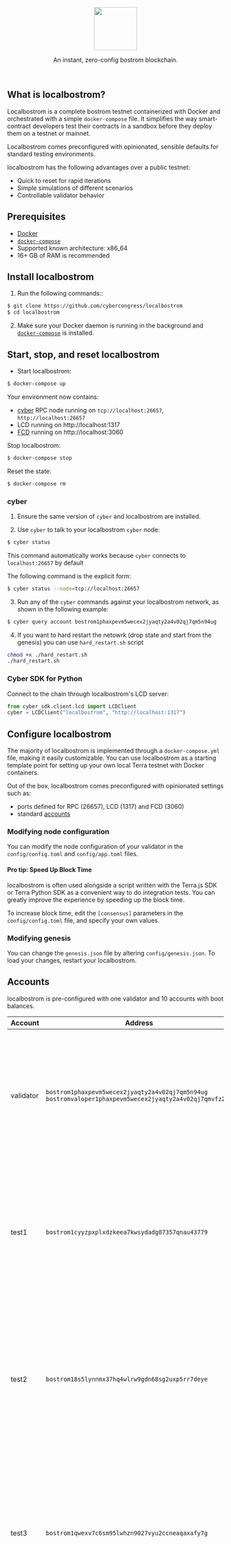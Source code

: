 <p>&nbsp;</p>
<p align="center">
<img src="https://cyb.ai/robot.fc83fb8717.svg" width=100>
</p>

<p align="center">
An instant, zero-config bostrom blockchain.
</p>

<br/>

## What is localbostrom?

Localbostrom is a complete bostrom testnet containerized with Docker and orchestrated with a simple `docker-compose` file. It simplifies the way smart-contract developers test their contracts in a sandbox before they deploy them on a testnet or mainnet.

Localbostrom comes preconfigured with opinionated, sensible defaults for standard testing environments.

localbostrom has the following advantages over a public testnet:

- Quick to reset for rapid iterations
- Simple simulations of different scenarios
- Controllable validator behavior

## Prerequisites

- [Docker](https://www.docker.com/)
- [`docker-compose`](https://github.com/docker/compose)
- Supported known architecture: x86_64
- 16+ GB of RAM is recommended

## Install localbostrom

1. Run the following commands::

```sh
$ git clone https://github.com/cybercongress/localbostrom
$ cd localbostrom
```

2. Make sure your Docker daemon is running in the background and [`docker-compose`](https://github.com/docker/compose) is installed.

## Start, stop, and reset localbostrom

- Start localbostrom:

```sh
$ docker-compose up
```

Your environment now contains:

- [cyber](https://github.com/cybercongress/go-cyber) RPC node running on `tcp://localhost:26657`, `http://localhost:26657`
- LCD running on http://localhost:1317
- [FCD](http://www.github.com/terra-money/fcd) running on http://localhost:3060


Stop localbostrom:

```sh
$ docker-compose stop
```

Reset the state:

```sh
$ docker-compose rm
```

### cyber

1. Ensure the same version of `cyber` and localbostrom are installed.

2. Use `cyber` to talk to your localbostrom `cyber` node:

```sh
$ cyber status
```

This command automatically works because `cyber` connects to `localhost:26657` by default

The following command is the explicit form:
```sh
$ cyber status --node=tcp://localhost:26657
```

3. Run any of the `cyber` commands against your localbostrom network, as shown in the following example:

```sh
$ cyber query account bostrom1phaxpevm5wecex2jyaqty2a4v02qj7qm5n94ug
```

4. If you want to hard restart the netowrk (drop state and start from the genesis) you can use `hard_restart.sh` script

```sh
chmod +x ./hard_restart.sh
./hard_restart.sh
```

### Cyber SDK for Python

Connect to the chain through localbostrom's LCD server:

```python
from cyber_sdk.client.lcd import LCDClient
cyber = LCDClient("localbostrom", "http://localhost:1317")
```

## Configure localbostrom

The majority of localbostrom is implemented through a `docker-compose.yml` file, making it easily customizable. You can use localbostrom as a starting template point for setting up your own local Terra testnet with Docker containers.

Out of the box, localbostrom comes preconfigured with opinionated settings such as:

- ports defined for RPC (26657), LCD (1317) and FCD (3060)
- standard [accounts](#accounts)

### Modifying node configuration

You can modify the node configuration of your validator in the `config/config.toml` and `config/app.toml` files.

#### Pro tip: Speed Up Block Time

localbostrom is often used alongside a script written with the Terra.js SDK or Terra Python SDK as a convenient way to do integration tests. You can greatly improve the experience by speeding up the block time.

To increase block time, edit the `[consensus]` parameters in the `config/config.toml` file, and specify your own values.


### Modifying genesis

You can change the `genesis.json` file by altering `config/genesis.json`. To load your changes, restart your localbostrom.

## Accounts

localbostrom is pre-configured with one validator and 10 accounts with boot balances.

| Account   | Address                                                                                                  | Mnemonic                                                                                                                                                                   |
| --------- | -------------------------------------------------------------------------------------------------------- | -------------------------------------------------------------------------------------------------------------------------------------------------------------------------- |
| validator | `bostrom1phaxpevm5wecex2jyaqty2a4v02qj7qm5n94ug`<br/>`bostromvaloper1phaxpevm5wecex2jyaqty2a4v02qj7qmvfz2vt` | `satisfy adjust timber high purchase tuition stool faith fine install that you unaware feed domain license impose boss human eager hat rent enjoy dawn`                    |
| test1     | `bostrom1cyyzpxplxdzkeea7kwsydadg87357qnau43779`                                                           | `notice oak worry limit wrap speak medal online prefer cluster roof addict wrist behave treat actual wasp year salad speed social layer crew genius`                       |
| test2     | `bostrom18s5lynnmx37hq4wlrw9gdn68sg2uxp5rr7deye`                                                           | `quality vacuum heart guard buzz spike sight swarm shove special gym robust assume sudden deposit grid alcohol choice devote leader tilt noodle tide penalty`              |
| test3     | `bostrom1qwexv7c6sm95lwhzn9027vyu2ccneaqaxafy7g`                                                           | `symbol force gallery make bulk round subway violin worry mixture penalty kingdom boring survey tool fringe patrol sausage hard admit remember broken alien absorb`        |
| test4     | `bostrom14hcxlnwlqtq75ttaxf674vk6mafspg8x9q5suy`                                                           | `bounce success option birth apple portion aunt rural episode solution hockey pencil lend session cause hedgehog slender journey system canvas decorate razor catch empty` |
| test5     | `bostrom12rr534cer5c0vj53eq4y32lcwguyy7nnxrglz7`                                                           | `second render cat sing soup reward cluster island bench diet lumber grocery repeat balcony perfect diesel stumble piano distance caught occur example ozone loyal`        |
| test6     | `bostrom1nt33cjd5auzh36syym6azgc8tve0jlvk5m8a64`                                                           | `spatial forest elevator battle also spoon fun skirt flight initial nasty transfer glory palm drama gossip remove fan joke shove label dune debate quick`                  |
| test7     | `bostrom10qfrpash5g2vk3hppvu45x0g860czur8zpn8w6`                                                           | `noble width taxi input there patrol clown public spell aunt wish punch moment will misery eight excess arena pen turtle minimum grain vague inmate`                       |
| test8     | `bostrom1f4tvsdukfwh6s9swrc24gkuz23tp8pd3jdyhpg`                                                           | `cream sport mango believe inhale text fish rely elegant below earth april wall rug ritual blossom cherry detail length blind digital proof identify ride`                 |
| test9     | `bostrom1myv43sqgnj5sm4zl98ftl45af9cfzk7nu6p3gz`                                                           | `index light average senior silent limit usual local involve delay update rack cause inmate wall render magnet common feature laundry exact casual resource hundred`       |
| test10    | `bostrom14gs9zqh8m49yy9kscjqu9h72exyf295azqa4qr`                                                           | `prefer forget visit mistake mixture feel eyebrow autumn shop pair address airport diesel street pass vague innocent poem method awful require hurry unhappy shoulder`     |
